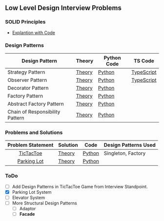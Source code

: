 ## Low Level Design Interview Problems

### SOLID Principles
- [Explantion with Code](https://github.com/Princeyadav05/low-level-system-design/blob/main/Solid%20Principles/README.md)


### Design Patterns
| Design Pattern   | Theory | Python Code                                                                                                                                        | TS Code |
|------------------|--------|----------------------------------------------------------------------------------------------------------------------------------------------------|-------------------------|
| Strategy Pattern | [Theory](https://github.com/Princeyadav05/low-level-system-design/blob/main/Design%20Patterns/Strategy%20Pattern/strategy.md)       | [Python](https://github.com/Princeyadav05/low-level-system-design/blob/main/Design%20Patterns/Strategy%20Pattern/strategy.py) | [TypeScript](https://github.com/Princeyadav05/low-level-system-design/blob/main/Design%20Patterns/Strategy%20Pattern/strategy.ts) |
| Observer Pattern | [Theory](https://github.com/Princeyadav05/low-level-system-design/blob/main/Design%20Patterns/Observer%20Pattern/observer.md)       | [Python](https://github.com/Princeyadav05/low-level-system-design/blob/main/Design%20Patterns/Observer%20Pattern/observer.py) | [TypeScript](https://github.com/Princeyadav05/low-level-system-design/blob/main/Design%20Patterns/Observer%20Pattern/observer.ts) |
| Decorator Pattern | [Theory](https://github.com/Princeyadav05/low-level-system-design/blob/main/Design%20Patterns/Decorator%20Pattern/decorator.md)       | [Python](https://github.com/Princeyadav05/low-level-system-design/blob/main/Design%20Patterns/Decorator%20Pattern/decorator.py) |
| Factory Pattern | [Theory](https://github.com/Princeyadav05/low-level-system-design/blob/main/Design%20Patterns/Factory%20Pattern/factory.md)       | [Python](https://github.com/Princeyadav05/low-level-system-design/blob/main/Design%20Patterns/Factory%20Pattern/factory.py) |
| Abstract Factory Pattern | [Theory](https://github.com/Princeyadav05/low-level-system-design/blob/main/Design%20Patterns/AbstractFactory%20Pattern/abstractFactory.md)       | [Python](https://github.com/Princeyadav05/low-level-system-design/blob/main/Design%20Patterns/AbstractFactory%20Pattern/abstractFactory.py) |
| Chain of Responsibility Pattern | [Theory](https://github.com/Princeyadav05/low-level-system-design/blob/main/Design%20Patterns/Chain%20of%20Responsibility%20Pattern/chainOfResponsibility.md)       | [Python](https://github.com/Princeyadav05/low-level-system-design/blob/main/Design%20Patterns/Chain%20of%20Responsibility%20Pattern/chainOfResponsibility.py) |


### Problems and Solutions
| **Problem Statement** | **Solution** |Code| Design Patterns Used |
|:---------------------:|--------------|----|------------------|
| [TicTacToe](Questions/ProblemStatements/TicTacToe.md) |[Theory](Questions/Python%20Solutions/TicTacToe/Solution.md)|[Python](Questions/Python%20Solutions/TicTacToe/) | Singleton, Factory |
| [Parking Lot](Questions/ProblemStatements/ParkingLot.md) |[Theory](Questions/Python%20Solutions/ParkingLot/Solution.md)|[Python](Questions/Python%20Solutions/ParkingLot/main.py) |



### ToDo

- [ ] Add Design Patterns in TicTacToe Game from Interview Standpoint.
- [x] Parking Lot System
- [ ] Elevator System
- [ ] More Structural Design Patterns
  - [ ] Adaptor
  - [ ] **Facade**